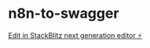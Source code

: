 # n8n-to-swagger

[Edit in StackBlitz next generation editor ⚡️](https://stackblitz.com/~/github.com/revskill10/n8n-to-swagger)